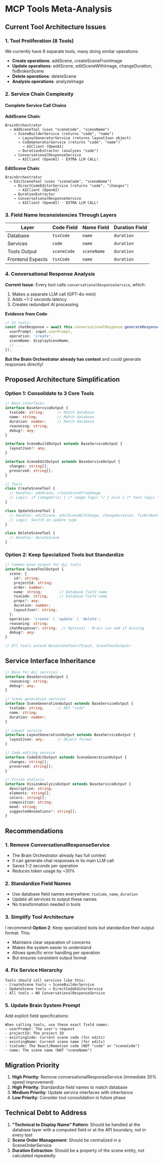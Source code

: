 # MCP Tools Meta-Analysis

## Current Tool Architecture Issues

### 1. Tool Proliferation (8 Tools)
We currently have 8 separate tools, many doing similar operations:
- **Create operations**: addScene, createSceneFromImage
- **Update operations**: editScene, editSceneWithImage, changeDuration, fixBrokenScene
- **Delete operations**: deleteScene
- **Analysis operations**: analyzeImage

### 2. Service Chain Complexity

#### Complete Service Call Chains

**AddScene Chain**:
```
BrainOrchestrator 
  → AddSceneTool (uses "sceneCode", "sceneName")
    → SceneBuilderService (returns "code", "name")
      → LayoutGeneratorService (returns layoutJson object)
      → CodeGeneratorService (returns "code", "name")
        → AIClient (OpenAI)
      → DurationExtractor (analyzes "code")
    → ConversationalResponseService
      → AIClient (OpenAI) - EXTRA LLM CALL!
```

**EditScene Chain**:
```
BrainOrchestrator
  → EditSceneTool (uses "sceneCode", "sceneName")
    → DirectCodeEditorService (returns "code", "changes")
      → AIClient (OpenAI)
    → DurationExtractor
    → ConversationalResponseService
      → AIClient (OpenAI) - EXTRA LLM CALL!
```

### 3. Field Name Inconsistencies Through Layers

| Layer | Code Field | Name Field | Duration Field |
|-------|------------|------------|----------------|
| Database | `tsxCode` | `name` | `duration` |
| Services | `code` | `name` | `duration` |
| Tools Output | `sceneCode` | `sceneName` | `duration` |
| Frontend Expects | `tsxCode` | `name` | `duration` |

### 4. Conversational Response Analysis

**Current Issue**: Every tool calls `conversationalResponseService`, which:
1. Makes a separate LLM call (GPT-4o-mini)
2. Adds ~1-2 seconds latency
3. Creates redundant AI processing

**Evidence from Code**:
```typescript
// In tools:
const chatResponse = await this.conversationalResponse.generateResponse({
  userPrompt: input.userPrompt,
  operation: 'create',
  sceneName: displaySceneName,
  // ...
});
```

**But the Brain Orchestrator already has context** and could generate responses directly!

## Proposed Architecture Simplification

### Option 1: Consolidate to 3 Core Tools

```typescript
// Base interfaces
interface BaseServiceOutput {
  tsxCode: string;      // Match database
  name: string;         // Match database
  duration: number;     // Match database
  reasoning: string;
  debug?: any;
}

interface SceneBuildOutput extends BaseServiceOutput {
  layoutJson?: any;
}

interface SceneEditOutput extends BaseServiceOutput {
  changes: string[];
  preserved: string[];
}

// Tools
class CreateSceneTool {
  // Handles: addScene, createSceneFromImage
  // Logic: if (imageUrls) { /* image logic */ } else { /* text logic */ }
}

class UpdateSceneTool {
  // Handles: editScene, editSceneWithImage, changeDuration, fixBrokenScene
  // Logic: Switch on update type
}

class DeleteSceneTool {
  // Handles: deleteScene
}
```

### Option 2: Keep Specialized Tools but Standardize

```typescript
// Common base output for ALL tools
interface SceneToolOutput {
  scene: {
    id?: string;
    projectId: string;
    order: number;
    name: string;        // Database field name
    tsxCode: string;     // Database field name
    props?: any;
    duration: number;
    layoutJson?: string;
  };
  operation: 'create' | 'update' | 'delete';
  reasoning: string;
  chatResponse?: string;  // Optional - Brain can add if missing
  debug?: any;
}

// All tools extend BaseSceneTool<TInput, SceneToolOutput>
```

## Service Interface Inheritance

```typescript
// Base for ALL services
interface BaseServiceOutput {
  reasoning: string;
  debug?: any;
}

// Scene generation services
interface SceneGenerationOutput extends BaseServiceOutput {
  tsxCode: string;      // NOT "code"
  name: string;
  duration: number;
}

// Layout service
interface LayoutGenerationOutput extends BaseServiceOutput {
  layoutJson: any;      // Object format
}

// Code editing service
interface CodeEditOutput extends SceneGenerationOutput {
  changes: string[];
  preserved: string[];
}

// Vision analysis
interface VisionAnalysisOutput extends BaseServiceOutput {
  description: string;
  elements: string[];
  colors: string[];
  composition: string;
  mood: string;
  suggestedAnimations?: string[];
}
```

## Recommendations

### 1. Remove ConversationalResponseService
- The Brain Orchestrator already has full context
- It can generate chat responses in its main LLM call
- Saves 1-2 seconds per operation
- Reduces token usage by ~30%

### 2. Standardize Field Names
- Use database field names everywhere: `tsxCode`, `name`, `duration`
- Update all services to output these names
- No transformation needed in tools

### 3. Simplify Tool Architecture
I recommend **Option 2**: Keep specialized tools but standardize their output format. This:
- Maintains clear separation of concerns
- Makes the system easier to understand
- Allows specific error handling per operation
- But ensures consistent output format

### 4. Fix Service Hierarchy
```
Tools should call services like this:
- CreateScene tools → SceneBuilderService
- UpdateScene tools → DirectCodeEditorService
- All tools → NO ConversationalResponseService
```

### 5. Update Brain System Prompt
Add explicit field specifications:
```
When calling tools, use these exact field names:
- userPrompt: The user's request
- projectId: The project ID
- existingCode: Current scene code (for edits)
- existingName: Current scene name (for edits)
- tsxCode: The React/Remotion code (NOT "code" or "sceneCode")
- name: The scene name (NOT "sceneName")
```

## Migration Priority

1. **High Priority**: Remove conversationalResponseService (immediate 30% speed improvement)
2. **High Priority**: Standardize field names to match database
3. **Medium Priority**: Update service interfaces with inheritance
4. **Low Priority**: Consider tool consolidation in future phase

## Technical Debt to Address

1. **"Technical to Display Name" Pattern**: Should be handled at the database layer with a computed field or at the API boundary, not in every tool
2. **Scene Order Management**: Should be centralized in a SceneOrderService
3. **Duration Extraction**: Should be a property of the scene entity, not calculated repeatedly
